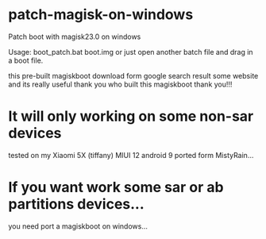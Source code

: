 # patch-magisk-on-windows
Patch boot with magisk23.0 on windows

Usage:
boot_patch.bat boot.img
or just open another batch file and drag in a boot file.

this pre-built magiskboot download form google search result some website and its really useful
thank you who built this magiskboot
thank you!!!

# It will only working on some non-sar devices
  tested on my Xiaomi 5X (tiffany) MIUI 12 android 9 ported form MistyRain...

# If you want work some sar or ab partitions devices...
  you need port a magiskboot on windows...
